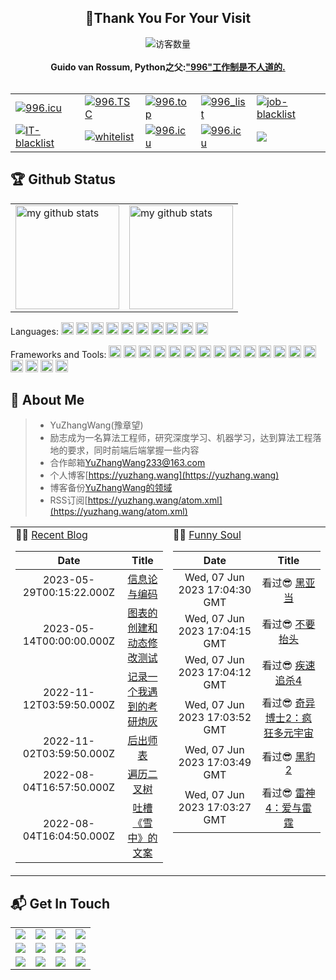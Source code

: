 <!-- 欢迎界面并展示访问次数 -->
<h2 align="center">👋Thank You For Your Visit</h2>
<div align="center">
<img src="https://profile-counter.glitch.me/YuZhangWang/count.svg" alt="访客数量">
</div>
</br>

<!-- 反996运动 https://996.icu  https://github.com/996icu -->
<div align="center">
    <strong>Guido van Rossum, Python之父:<a href="https://twitter.com/gvanrossum/status/1111628076801236993">"996"工作制是不人道的.</a></strong>
    </br>
    </br>
    <table border="0">
  <tr>
    <td><a href="https://996.icu"><img src="https://img.shields.io/badge/link-996.icu-red.svg?style=for-the-badge" alt="996.icu" /></a></td>
    <td><a href="https://996tsc.netlify.app/#/sticker"><img src="https://img.shields.io/badge/link-996.TSC-red?style=for-the-badge" alt="996.TSC" /></a></td>
    <td><a href="https://github.com/top996/top.996"><img src="https://img.shields.io/badge/link-top.996-red?style=for-the-badge" alt="996.top" /></a></td>
    <td><a href="https://fengt-t.github.io/996_list/"><img src="https://img.shields.io/badge/link-996__list-red?style=for-the-badge" alt="996_list" /></a></td>
    <td><a href="https://github.com/it-job-blacklist/996ICU.job.blacklist_company"><img src="https://img.shields.io/badge/link-job--blacklist-red?style=for-the-badge" alt="job-blacklist" /></a></td>
  </tr>
  <tr>
    <td><a href="https://github.com/zxpsuper/IT-blacklist"><img src="https://img.shields.io/badge/link-IT--blacklist-red?style=for-the-badge" alt="IT-blacklist" /></a></td>
    <td><a href="https://github.com/996icu/996.ICU/tree/master/whitelist"><img src="https://img.shields.io/badge/link-whitelist-success?style=for-the-badge" alt="whitelist" /></a></td>
    <td><a href="https://github.com/996icu/996.ICU/blob/master/LICENSE"><img src="https://img.shields.io/badge/license-NPL%20(The%20996%20Prohibited%20License)-blue?style=for-the-badge" alt="996.icu" /></a></td>
    <td><a href="https://github.com/996icu/996.ICU/blob/master/LICENSE"><img src="https://img.shields.io/badge/license-Anti%20996-blue.svg?style=for-the-badge" alt="996.icu" /></a></td>
    <td><a href="https://github.com/YuZhangWang/YuZhangWang/blob/master/LICENSE"><img src="https://img.shields.io/github/license/onlyGuo/nginx-gui.svg?style=for-the-badge"></a></td>
  </tr>
</table> 
</div>


<!-- 关于我的一些编程信息,例如Github状态,Github仓库内编程语言使用情况统计,常用的编程语言,常用的编程框架和IDE工具,Github粉丝点赞访客 -->
## 🏆 Github Status
<div align="center">
<table>
    <tr>
        <!-- Github状态 -->
        <td><img height="166px" src="https://github-readme-stats.vercel.app/api?username=YuZhangWang&show_icons=true&theme=dark&count_private=true&include_all_commits=true" alt="my github stats"/></td>
        <!-- Github仓库内编程语言使用情况统计 -->
        <td><img height="166px" src="https://github-readme-stats.vercel.app/api/top-langs/?username=YuZhangWang&theme=dark&layout=compact" alt="my github stats"/></td>
    </tr>
</table>
</div>

<!-- 常用的编程语言 -->
Languages:
<code><img height="20" src="https://cdn.jsdelivr.net/gh/YuZhangWang/Creative_pictures01@main/img/20210910011149.png" alt="Python" /></code>
<code><img height="20" src="https://cdn.jsdelivr.net/gh/YuZhangWang/Creative_pictures01@main/img/20210910011212.png" alt="CPP" /></code>
<code><img height="20" src="https://cdn.jsdelivr.net/gh/YuZhangWang/Creative_pictures01@main/img/20210910011234.png" alt="C" /></code>
<code><img height="20" src="https://cdn.jsdelivr.net/gh/YuZhangWang/Creative_pictures01@main/img/20210910011253.png" alt="Markdown" /></code>
<code><img height="20" src="https://cdn.jsdelivr.net/gh/YuZhangWang/Creative_pictures01@main/img/20210910011307.png" alt="Html" /></code>
<code><img height="20" src="https://cdn.jsdelivr.net/gh/YuZhangWang/Creative_pictures01@main/img/20210910011329.png" alt="CSS" /></code>
<code><img height="20" src="https://cdn.jsdelivr.net/gh/YuZhangWang/Creative_pictures01@main/img/20210910011348.png" alt="Javascript" /></code>
<code><img height="20" src="https://cdn.jsdelivr.net/gh/YuZhangWang/Creative_pictures01@main/img/20210910011412.png" alt="Bash" /></code>
<code><img height="20" src="https://cdn.jsdelivr.net/gh/YuZhangWang/Creative_pictures01@main/img/20210910011445.png" alt="Swift" /></code>
<code><img height="20" src="https://cdn.jsdelivr.net/gh/YuZhangWang/Creative_pictures01@main/img/20210910011430.png" alt="Java" /></code>

<!-- 常用的编程框架和IDE工具 -->
Frameworks and Tools:
<code><img height="20" src="https://cdn.jsdelivr.net/gh/YuZhangWang/Creative_pictures01@main/img/20210910011508.png" alt="Pycharm" /></code>
<code><img height="20" src="https://cdn.jsdelivr.net/gh/YuZhangWang/Creative_pictures01@main/img/20210910011646.png" alt="Anaconda" /></code>
<code><img height="20" src="https://cdn.jsdelivr.net/gh/YuZhangWang/Creative_pictures01@main/img/20210910011737.png" alt="Opencv"></code>
<code><img height="20" src="https://cdn.jsdelivr.net/gh/YuZhangWang/Creative_pictures01@main/img/20210910011753.png" alt="Django"></code>
<code><img height="20" src="https://cdn.jsdelivr.net/gh/YuZhangWang/Creative_pictures01@main/img/20210910011811.png" alt="Flask"></code>
<code><img height="20" src="https://cdn.jsdelivr.net/gh/YuZhangWang/Creative_pictures01@main/img/20210910011838.png" alt="Clion"/></code>
<code><img height="20" src="https://cdn.jsdelivr.net/gh/YuZhangWang/Creative_pictures01@main/img/202109242033340.png" alt="CMake"/></code>
<code><img height="20" src="https://cdn.jsdelivr.net/gh/YuZhangWang/Creative_pictures01@main/img/20210910011855.png" alt="Webstorm"/></code>
<code><img height="20" src="https://cdn.jsdelivr.net/gh/YuZhangWang/Creative_pictures01@main/img/202109242028834.png" alt="Node.js"/></code>
<code><img height="20" src="https://cdn.jsdelivr.net/gh/YuZhangWang/Creative_pictures01@main/img/202109242030200.png" alt="Gulp.js"/></code>
<code><img height="20" src="https://cdn.jsdelivr.net/gh/YuZhangWang/Creative_pictures01@main/img/20210910011916.png" alt="Vim" /></code>
<code><img height="20" src="https://cdn.jsdelivr.net/gh/YuZhangWang/Creative_pictures01@main/img/20210910011939.png" alt="Git" /></code>
<code><img height="20" src="https://cdn.jsdelivr.net/gh/YuZhangWang/Creative_pictures01@main/img/20210910012109.png" alt="Datagrip"/></code>
<code><img height="20" src="https://cdn.jsdelivr.net/gh/YuZhangWang/Creative_pictures01@main/img/202109261201519.png" alt="MySQL"/></code>
<code><img height="20" src="https://cdn.jsdelivr.net/gh/YuZhangWang/Creative_pictures01@main/img/20210910012150.png" alt="Xcode"></code>
<code><img height="20" src="https://cdn.jsdelivr.net/gh/YuZhangWang/Creative_pictures01@main/img/20210910012027.png" alt="IDEA"/></code>
<code><img height="20" src="https://cdn.jsdelivr.net/gh/YuZhangWang/Creative_pictures01@main/img/20210910012045.png" alt="Maven"></code>
<code><img height="20" src="https://cdn.jsdelivr.net/gh/YuZhangWang/Creative_pictures01@main/img/20210910012209.png" alt="Visual-Studio-Code" /></code>

<!-- 关于我的一些信息 -->
## 🤵 About Me
> - YuZhangWang(豫章望)
> - 励志成为一名算法工程师，研究深度学习、机器学习，达到算法工程落地的要求，同时前端后端掌握一些内容   
> - 合作邮箱<a href="mailto:YuZhangWang233@163.com">YuZhangWang233@163.com</a>   
> - 个人博客[https://yuzhang.wang](https://yuzhang.wang)   
> - 博客备份[YuZhangWang的领域](https://flowus.cn/yuzhangwang/share/7df66bdd-907c-4023-803c-b8c5cfe06d4a)   
> - RSS订阅[https://yuzhang.wang/atom.xml](https://yuzhang.wang/atom.xml)   


<table width="100%" align="center" padding="0" margin="0">
<tr>
<td valign="top" width="50%">
 🤹‍♀️ <a href="https://yuzhang.wang" target="_blank">Recent Blog</a> 
  
<!-- START_SECTION:blog -->
| Date | Title |
| :-: | :---: |
| 2023-05-29T00:15:22.000Z | <a href='https://yuzhang.wang/124-information-theory/' target='_blank'>信息论与编码</a> |
| 2023-05-14T00:00:00.000Z | <a href='https://yuzhang.wang/123-chart-creation/' target='_blank'>图表的创建和动态修改测试</a> |
| 2022-11-12T03:59:50.000Z | <a href='https://yuzhang.wang/122-cannon-fodder/' target='_blank'>记录一个我遇到的考研炮灰</a> |
| 2022-11-02T03:59:50.000Z | <a href='https://yuzhang.wang/121-northern-memorial/' target='_blank'>后出师表</a> |
| 2022-08-04T16:57:50.000Z | <a href='https://yuzhang.wang/120-binary-tree/' target='_blank'>遍历二叉树</a> |
| 2022-08-04T16:04:50.000Z | <a href='https://yuzhang.wang/119-draft/' target='_blank'>吐槽《雪中》的文案</a> |
<!-- END_SECTION:blog -->
</td>
    
<td valign="top" width="50%"> 
🤾‍♂️ <a href="https://yuzhang.wang" target="_blank">Funny Soul</a> 
    
<!-- START_SECTION:douban -->
| Date | Title |
| :-: | :---: |
| Wed, 07 Jun 2023 17:04:30 GMT | 看过😎 <a href='http://movie.douban.com/subject/26959697/' target='_blank'>黑亚当</a>  |
| Wed, 07 Jun 2023 17:04:15 GMT | 看过😎 <a href='http://movie.douban.com/subject/34884712/' target='_blank'>不要抬头</a>  |
| Wed, 07 Jun 2023 17:04:12 GMT | 看过😎 <a href='http://movie.douban.com/subject/33455421/' target='_blank'>疾速追杀4</a>  |
| Wed, 07 Jun 2023 17:03:52 GMT | 看过😎 <a href='http://movie.douban.com/subject/30304994/' target='_blank'>奇异博士2：疯狂多元宇宙</a>  |
| Wed, 07 Jun 2023 17:03:49 GMT | 看过😎 <a href='http://movie.douban.com/subject/30167997/' target='_blank'>黑豹2</a>  |
| Wed, 07 Jun 2023 17:03:27 GMT | 看过😎 <a href='http://movie.douban.com/subject/34477861/' target='_blank'>雷神4：爱与雷霆</a>  |
<!-- END_SECTION:douban -->
</td>
</tr>
    
<!-- START_SECTION:github-xxx -->
<!-- END_SECTION:github-xxx -->
    
</table>


<!-- 各种平台联系方式 -->
## 📬 Get In Touch
<div align="center">
<table border="0">
  <tr>
    <td>
        <!-- StackOverFlow -->
        <a href="https://stackoverflow.com/users/16347524/yuzhangwang" target="_blank"> 
        <img src="https://img.shields.io/badge/StackOverFlow-YuZhangWang-%23F48024?style=for-the-badge">
        </a>
    </td>
    <td>
        <!-- CSDN -->
        <a href="https://blog.csdn.net/qq_43616274" target="_blank"> 
        <img src="https://img.shields.io/badge/CSDN-YuZhangWang-%23FC5531?style=for-the-badge">
        </a>
    </td>
    <td>
        <!-- 掘金 -->
    <a href="https://juejin.cn/user/4476867080633319" target="_blank"> 
    <img src="https://img.shields.io/badge/%E6%8E%98%E9%87%91-YuZhangWang-%231E80FF?style=for-the-badge">
    </a>
    </td>
    <td>
        <!-- 知乎 -->
        <a href="https://www.zhihu.com/people/YuZhangWang" target="_blank"> 
        <img src="https://img.shields.io/badge/%E7%9F%A5%E4%B9%8E-YuZhangWang-%230066FF?style=for-the-badge">
        </a>
    </td>
  </tr>
  <tr>
    <td>
        <!-- Github -->
        <a href="https://github.com/YuZhangWang" target="_blank"> 
        <img src="https://img.shields.io/badge/Github-YuZhangWang-%2324292F?style=for-the-badge">
        </a>
    </td>
    <td>
        <!-- Gitee -->
        <a href="https://gitee.com/YuZhangWang233" target="_blank"> 
        <img src="https://img.shields.io/badge/Gitee-YuZhangWang-%23C71D23?style=for-the-badge">
        </a>
    </td>
    <td>
        <!-- LeetCode -->
        <a href="https://leetcode-cn.com/u/yuzhangwang/" target="_blank"> 
        <img src="https://img.shields.io/badge/LeetCode-YuZhangWang-%23FFA119?style=for-the-badge">
        </a>
     </td>
    <td>
        <!-- bilibili -->
        <a href="https://space.bilibili.com/19474542" target="_blank"> 
        <img src="https://img.shields.io/badge/bilibili-YuZhangWang-%23FB7299?style=for-the-badge">
        </a>
    </td>
  </tr>
  <tr>
    <td>
        <!-- 酷安 -->
        <a href="http://www.coolapk.com/u/1670757" target="_blank"> 
        <img src="https://img.shields.io/badge/%E9%85%B7%E5%AE%89-YuZhangWang-%2311C273?style=for-the-badge">
        </a>
     </td>
    <td>
        <!-- 网易云 -->
        <a href="https://music.163.com/#/user/home?id=340104770" target="_blank"> 
        <img src="https://img.shields.io/badge/%E7%BD%91%E6%98%93%E4%BA%91-YuZhangWang-%23DF001B?style=for-the-badge">
        </a>
    </td>
    <td>
        <!-- QQ -->
        <a href="https://cdn.jsdelivr.net/gh/YuZhangWang/Creative_pictures01@main/2021/03/09/qrcode_1615295622746.jpg" target="_blank"> 
        <img src="https://img.shields.io/badge/QQ-YuZhangWang-%2350BCFE?style=for-the-badge">
        </a>
    </td>
    <td>
        <!-- 微信 -->
        <a href="https://cdn.jsdelivr.net/gh/YuZhangWang/Creative_pictures01@main/2021/03/09/mmqrcode1615295634051.png" target="_blank"> 
        <img src="https://img.shields.io/badge/%E5%BE%AE%E4%BF%A1-YuZhangWang-%231AAD19?style=for-the-badge">
        </a>
    </td>
  </tr>
</table>
</div>
